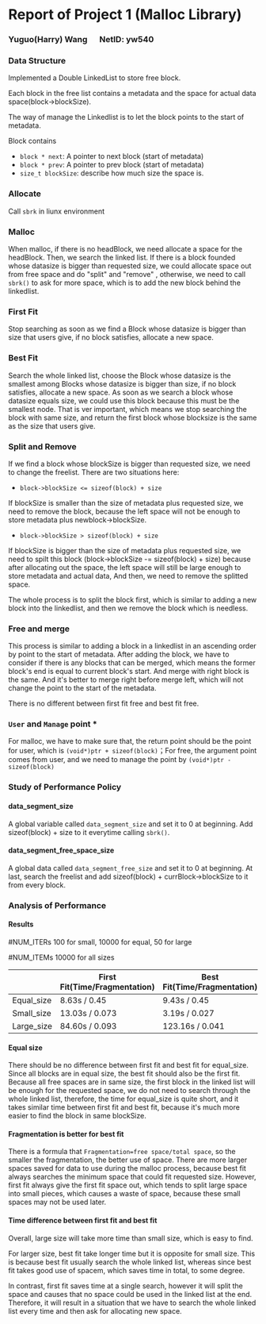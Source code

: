 # Report of Project 1 (Malloc Library)

### Yuguo(Harry) Wang                  &emsp;   NetID: yw540
  
    
    



### Data Structure

Implemented a Double LinkedList to store free block.

Each block in the free list contains a metadata and the space for actual data space(block->blockSize). 

The way of manage the Linkedlist is to let the block points to the start of metadata.

Block contains

* `block * next`: A pointer to next block (start of metadata)
* `block * prev`: A pointer to prev block (start of metadata)
* `size_t blockSize`: describe how much size the space is.


### Allocate

Call `sbrk` in liunx environment

### Malloc

When malloc, if there is no headBlock, we need allocate a space for the headBlock. Then, we search the linked list. If there is a block founded whose datasize is bigger than requested size, we could allocate space out from free space and do "split" and "remove" , otherwise, we need to call `sbrk()` to ask for more space, which is to add the new block behind the linkedlist.

### First Fit

Stop searching as soon as we find a Block whose datasize is bigger than size that users give, if no block satisfies, allocate a new space.

### Best Fit

Search the whole linked list, choose the Block whose datasize is the smallest among Blocks whose datasize is bigger than size, if no block satisfies, allocate a new space. As soon as we search a block whose datasize equals size, we could use this block because this must be the smallest node. That is ver important, which means we stop searching the block with same size, and return the first block whose blocksize is the same as the size that users give.

### Split and Remove

If we find a block whose blockSize is bigger than requested size, we need to change the freelist. 
There are two situations here:

* `block->blockSize <= sizeof(block) + size`

If blockSize is smaller than the size of metadata plus requested size, we need to remove the block, because the left space will not be enough to store metadata plus newblock->blockSize.

* `block->blockSize > sizeof(block) + size`

If blockSize is bigger than the size of metadata plus requested size, we need to spilt this block (block->blockSize -= sizeof(block) + size) because after allocating out the space, the left space will still be large enough to store metadata and actual data, And then, we need to remove the splitted space.

The whole process is to split the block first, which is similar to adding a new block into the linkedlist, and then we remove the block which is needless. 


### Free and merge

This process is similar to adding a block in a linkedlist in an ascending order by point to the start of metadata. After adding the block, we have to consider if there is any blocks that can be merged, which means the former block's end is equal to current block's start. And merge with right block is the same. And it's better to merge right before merge left, which will not change the point to the start of the metadata.

There is no different between first fit free and best fit free.


### `User` and `Manage` point *
For malloc, we have to make sure that, the return point should be the point for user, which is `(void*)ptr + sizeof(block)`；For free, the argument point comes from user, and we need to manage the point by `(void*)ptr - sizeof(block)`




### Study of Performance Policy


#### data_segment_size

A global variable called `data_segment_size` and set it to 0 at beginning. Add sizeof(block) + size to it everytime calling `sbrk()`. 

#### data_segment_free_space_size

A global data called `data_segment_free_size` and set it to 0 at beginning. At last, search the freelist and add sizeof(block) + currBlock->blockSize to it from every block.




### Analysis of Performance

#### Results

#NUM_ITERs 100 for small, 10000 for equal, 50 for large

#NUM_ITEMs 10000 for all sizes

|            | First Fit(Time/Fragmentation) | Best Fit(Time/Fragmentation) |
| ---------- | ----------------------------- | ---------------------------- |
| Equal_size | 8.63s / 0.45                  | 9.43s / 0.45                 |
| Small_size | 13.03s / 0.073                | 3.19s / 0.027                |
| Large_size | 84.60s / 0.093                | 123.16s / 0.041              |

#### Equal size

There should be no difference between first fit and best fit for equal_size. Since all blocks are in equal size, the best fit should also be the first fit. Because all free spaces are in same size, the first block in the linked list will be enough for the requested space, we do not need to search through the whole linked list, therefore, the time for equal_size is quite short, and it takes similar time between first fit and best fit, because it's much more easier to find the block in same blockSize.

#### Fragmentation is better for best fit

There is a formula that `Fragmentation=free space/total space`, so the smaller the fragmentation, the better use of space. There are more larger spaces saved for data to use during the malloc process, because best fit always searches the minimum space that could fit requested size. However, first fit always give the first fit space out, which tends to split large space into small pieces, which causes a waste of space, because these small spaces may not be used later.

#### Time difference between first fit and best fit 

Overall, large size will take more time than small size, which is easy to find.

For larger size, best fit take longer time but it is opposite for small size. This is because best fit usually search the whole linked list, whereas since best fit takes good use of spacem, which saves time in total, to some degree. 

In contrast, first fit saves time at a single search, however it will split the space and causes that no space could be used in the linked list at the end. Therefore, it will result in a situation that we have to search the whole linked list every time and then ask for allocating new space.

